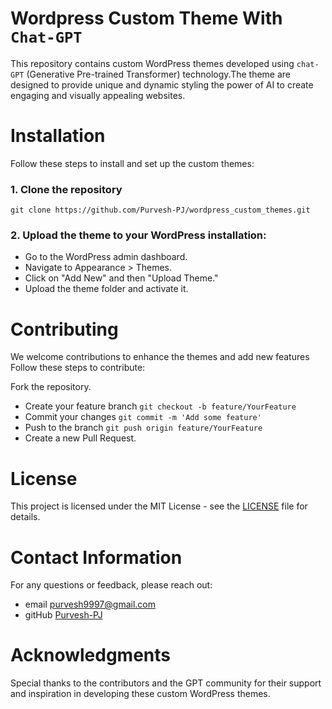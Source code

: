 # Wordpress Custom Theme With `Chat-GPT`
This repository contains custom WordPress themes developed using `chat-GPT` (Generative Pre-trained Transformer) technology.The theme are designed to provide unique and dynamic styling the power of AI to create engaging and visually appealing websites.

# Installation
Follow these steps to install and set up the custom themes:

### 1. Clone the repository
``` terminal
git clone https://github.com/Purvesh-PJ/wordpress_custom_themes.git

```
### 2. Upload the theme to your WordPress installation:

- Go to the WordPress admin dashboard.
- Navigate to Appearance > Themes.
- Click on "Add New" and then "Upload Theme."
- Upload the theme folder and activate it.

# Contributing
We welcome contributions to enhance the themes and add new features Follow these steps to contribute:

Fork the repository.
- Create your feature branch `git checkout -b feature/YourFeature`
- Commit your changes `git commit -m 'Add some feature'`
- Push to the branch `git push origin feature/YourFeature`
- Create a new Pull Request.

# License
This project is licensed under the MIT License - see the [LICENSE](https://github.com/Purvesh-PJ/wordpress_theme_by_gpt/blob/main/LICENSE.txt) file for details.

# Contact Information
For any questions or feedback, please reach out:

- email purvesh9997@gmail.com
- gitHub [Purvesh-PJ](https://github.com/Purvesh-PJ)

# Acknowledgments
Special thanks to the contributors and the GPT community for their support and inspiration in developing these custom WordPress themes.

